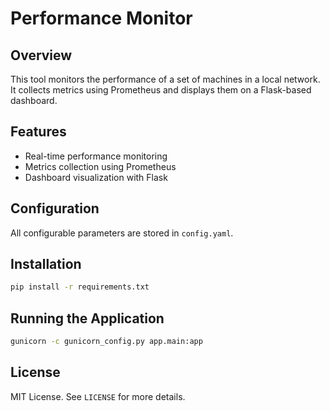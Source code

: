 # Performance Monitor

## Overview

This tool monitors the performance of a set of machines in a local network. It collects metrics using Prometheus and displays them on a Flask-based dashboard.

## Features

- Real-time performance monitoring
- Metrics collection using Prometheus
- Dashboard visualization with Flask

## Configuration

All configurable parameters are stored in `config.yaml`.

## Installation

```bash
pip install -r requirements.txt
```

## Running the Application

```bash
gunicorn -c gunicorn_config.py app.main:app
```

## License

MIT License. See `LICENSE` for more details.
